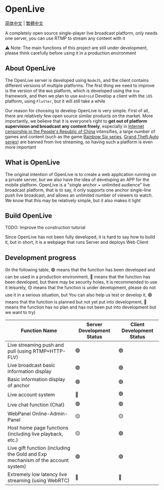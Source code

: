# OpenLive

[简体中文](README.md) | [繁體中文](README_ZHTW.md)

A completely open source single-player live broadcast platform, only needs one server, you can use RTMP to stream any content with it

⚠️ Note: The main functions of this project are still under development, please think carefully before using it in a production environment

## About OpenLive
The OpenLive server is developed using `NodeJS`, and the client contains different versions of multiple platforms. The first thing we need to improve is the version of the `Web` platform, which is developed using the `Vue` framework, and then we plan to use `Android` Develop a client with the `iOS` platform, using `Flutter`, but it will still take a while

Our reason for choosing to develop OpenLive is very simple. First of all, there are relatively few open source similar products on the market. More importantly, we believe that it is everyone’s right to **get out of platform supervision and broadcast any content freely**, especially in [ Internet censorship in the People's Republic of China](https://en.wikipedia.org/wiki/Internet_censorship_in_China) intensifies, a large number of games and content (such as the game [Rainbow Six series](https://en.wikipedia.org/wiki/Tom_Clancy%27s_Rainbow_Six_Siege), [Grand Theft Auto series](https://en.wikipedia.org/wiki/Grand_Theft_Auto)) are banned from live streaming, so having such a platform is even more important

## What is OpenLive
The original intention of OpenLive is to create a web application running on a private server, but we also have the idea of developing an APP for the mobile platform. OpenLive is a "single anchor + unlimited audience" live broadcast platform, that is to say, it only supports one anchor single-line push live broadcast, and allows an unlimited number of viewers to watch. We know that this may be relatively simple, but it also makes it light

## Build OpenLive
TODO: Improve the construction tutorial

Since OpenLive has not been fully developed, it is hard to say how to build it, but in short, it is a webpage that runs Server and deploys Web Client

## Development progress
(In the following table, 🟢 means that the function has been developed and can be used in a production environment, 🔵 means that the function has been developed, but there may be security holes, it is recommended to use it leisurely, 🟡 means that the function is under development, please do not use it in a serious situation, but You can also help us test or develop it, 🟣 means that the function is planned but not yet put into development, 🔴 means the function has no plan and has not been put into development but we want to try)

| Function Name | Server Development Status | Client Development Status |
| ---- | ---- | ---- |
| Live streaming push and pull (using RTMP+HTTP-FLV) | 🟢 | 🟢 |
| Live broadcast basic information display | 🟢 | 🟢 |
| Basic information display of anchor | 🟢 | 🟢 |
| Live account system | 🔵 | 🟢 |
| Live chat function (Chat) | 🟢 | 🟢 |
| WebPanel Online-Admin-Panel | 🟡 | 🟡 |
| Host home page functions (including live playback, etc.) | 🟡 | 🟣 |
| Live gift function (including the Gold and Exp mechanism of the account system) | 🟣 | 🟣 |
| Extremely low latency live streaming (using WebRTC) | 🔴 | 🔴 |